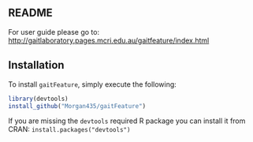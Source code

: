 ## README

For user guide please go to: <a href=//gaitlaboratory.pages.mcri.edu.au/gaitfeature/index.html target=_blank>http://gaitlaboratory.pages.mcri.edu.au/gaitfeature/index.html</a>

## Installation
To install `gaitFeature`, simply execute the following:
```R
library(devtools)
install_github("Morgan435/gaitFeature")
```

If you are missing the `devtools` required R package you can install it from CRAN:
`install.packages("devtools")`
